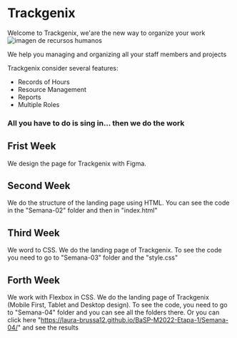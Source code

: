 # Trackgenix
Welcome to Trackgenix, we'are the new way to organize your work
![imagen de recursos humanos](https://user-images.githubusercontent.com/63599160/160416976-6d2fec2d-1d9a-4b9d-b484-e8cb63fb5981.png)

We help you managing and organizing all your staff members and projects

Trackgenix consider several features:

- Records of Hours
- Resource Management
- Reports
- Multiple Roles



###  All you have to do is sing in... then we do the work 

## Frist Week 
We design the page for Trackgenix with Figma.

## Second Week 
We do the structure of the landing page using HTML. You can see the code in the "Semana-02" folder and then in "index.html"

## Third Week
We word to CSS. We do the landing page of Trackgenix. To see the code you need to go to "Semana-03" folder and the "style.css"

## Forth Week 
We work with Flexbox in CSS. We do the landing page of Trackgenix (Mobile First, Tablet and Desktop design). To see the code, you need to go to "Semana-04" folder and you can see all the folders there. Or you can click here "https://laura-brussa12.github.io/BaSP-M2022-Etapa-1/Semana-04/" and see the results 